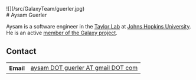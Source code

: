 <div class='right'>![](/src/GalaxyTeam/guerler.jpg)</div>
# Aysam Guerler

Aysam is a software engineer in the [Taylor Lab](http://taylorlab.org/) at [Johns Hopkins University](http://jhu.edu/). He is an active [member of the Galaxy project](/src/GalaxyTeam/index.md).

## Contact

<table>
  <tr>
    <th> Email </th>
    <td> <a href="mailto:aysam DOT guerler AT gmail DOT com">aysam DOT guerler AT gmail DOT com</a> </td>
  </tr>
</table>
